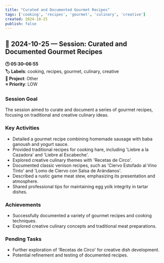 ```yaml
---
title: "Curated and Documented Gourmet Recipes"
tags: ['cooking', 'recipes', 'gourmet', 'culinary', 'creative']
created: 2024-10-25
publish: false
---
```


## 📅 2024-10-25 — Session: Curated and Documented Gourmet Recipes

**🕒 05:30–06:55**  
**🏷️ Labels**: cooking, recipes, gourmet, culinary, creative  
**📂 Project**: Other  
**⭐ Priority**: LOW  


### Session Goal
The session aimed to curate and document a series of gourmet recipes, focusing on traditional and creative culinary ideas.

### Key Activities
- Detailed a gourmet recipe combining homemade sausage with baba ganoush and yogurt sauce.
- Provided traditional recipes for cooking hare, including 'Liebre a la Cazadora' and 'Liebre al Escabeche'.
- Explored creative culinary themes with 'Recetas de Circo'.
- Documented classic venison recipes, such as 'Ciervo Estofado al Vino Tinto' and 'Lomo de Ciervo con Salsa de Arándanos'.
- Described a rustic game meat stew, emphasizing its presentation and atmosphere.
- Shared professional tips for maintaining egg yolk integrity in tartar dishes.

### Achievements
- Successfully documented a variety of gourmet recipes and cooking techniques.
- Explored creative culinary concepts and traditional meat preparations.

### Pending Tasks
- Further exploration of 'Recetas de Circo' for creative dish development.
- Potential refinement and testing of documented recipes.
